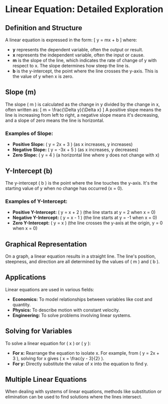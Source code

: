 # Linear Equation: Detailed Exploration

## Definition and Structure
A linear equation is expressed in the form:
\[ y = mx + b \]
where:
- **y** represents the dependent variable, often the output or result.
- **x** represents the independent variable, often the input or cause.
- **m** is the slope of the line, which indicates the rate of change of y with respect to x. The slope determines how steep the line is.
- **b** is the y-intercept, the point where the line crosses the y-axis. This is the value of y when x is zero.

## Slope (m)
The slope \( m \) is calculated as the change in y divided by the change in x, often written as:
\[ m = \frac{\Delta y}{\Delta x} \]
A positive slope means the line is increasing from left to right, a negative slope means it's decreasing, and a slope of zero means the line is horizontal.

### Examples of Slope:
- **Positive Slope:** \( y = 2x + 3 \) (as x increases, y increases)
- **Negative Slope:** \( y = -3x + 5 \) (as x increases, y decreases)
- **Zero Slope:** \( y = 4 \) (a horizontal line where y does not change with x)

## Y-Intercept (b)
The y-intercept \( b \) is the point where the line touches the y-axis. It's the starting value of y when no change has occurred (x = 0).

### Examples of Y-Intercept:
- **Positive Y-Intercept:** \( y = x + 2 \) (the line starts at y = 2 when x = 0)
- **Negative Y-Intercept:** \( y = x - 1 \) (the line starts at y = -1 when x = 0)
- **Zero Y-Intercept:** \( y = x \) (the line crosses the y-axis at the origin, y = 0 when x = 0)

## Graphical Representation
On a graph, a linear equation results in a straight line. The line's position, steepness, and direction are all determined by the values of \( m \) and \( b \).

## Applications
Linear equations are used in various fields:
- **Economics:** To model relationships between variables like cost and quantity.
- **Physics:** To describe motion with constant velocity.
- **Engineering:** To solve problems involving linear systems.

## Solving for Variables
To solve a linear equation for \( x \) or \( y \):
- **For x:** Rearrange the equation to isolate x. For example, from \( y = 2x + 3 \), solving for x gives \( x = \frac{y - 3}{2} \).
- **For y:** Directly substitute the value of x into the equation to find y.

## Multiple Linear Equations
When dealing with systems of linear equations, methods like substitution or elimination can be used to find solutions where the lines intersect.

